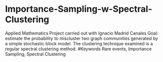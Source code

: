 # Importance-Sampling-w-Spectral-Clustering
Applied Mathematics Project carried out with Ignacio Madrid Canales
Goal: estimate the probability to miscluster two graph communities generated by a simple stochastic block model. The clustering technique examined is a regular spectral clustering method.
#Keywords
Rare events, Importance Sampling, Spectral Clustering
